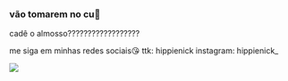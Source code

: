 ### vão tomarem no cu🖕

cadê o almosso??????????????????


me siga em minhas redes sociais😘
ttk: hippienick
instagram: hippienick_



![](https://media.tenor.com/O2qL398tRdYAAAAC/boa-noite-valtatui-look.gif)
